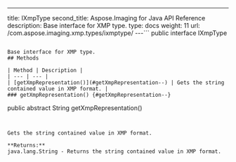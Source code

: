 ---
title: IXmpType
second_title: Aspose.Imaging for Java API Reference
description: Base interface for XMP type.
type: docs
weight: 11
url: /com.aspose.imaging.xmp.types/ixmptype/
---```
public interface IXmpType
```

Base interface for XMP type.
## Methods

| Method | Description |
| --- | --- |
| [getXmpRepresentation()](#getXmpRepresentation--) | Gets the string contained value in XMP format. |
### getXmpRepresentation() {#getXmpRepresentation--}
```
public abstract String getXmpRepresentation()
```


Gets the string contained value in XMP format.

**Returns:**
java.lang.String - Returns the string contained value in XMP format.

